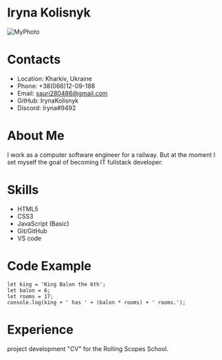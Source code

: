 # **Iryna Kolisnyk**
![MyPhoto](https://user-images.githubusercontent.com/110774255/188859528-ba616a28-6450-44e2-a346-dffae31fe35a.png)
# **Contacts**
* Location: Kharkiv, Ukraine
* Phone: +38(066)12-09-188
* Email: sauri280486@gmail.com
* GitHub: IrynaKolisnyk
* Discord: Iryna#9492
# **About Me**
I work as a computer software engineer for a railway. But at the moment I set myself the goal of becoming IT fullstack developer.
# **Skills**
* HTML5
* CSS3
* JavaScript (Basic)
* Git/GitHub
* VS code
# **Code Example**
```
let king = 'King Balon the 6th';
let balon = 6;
let rooms = 17;
console.log(king + ' has ' + (balon * rooms) + ' rooms.');
```
# **Experience**
project development "CV" for the Rolling Scopes School.
